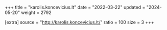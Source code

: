 +++
title = "karolis.koncevicius.lt"
date = "2022-03-22"
updated = "2024-05-20"
weight = 2792

[extra]
source = "http://karolis.koncevicius.lt/"
ratio = 100
size = 3
+++
